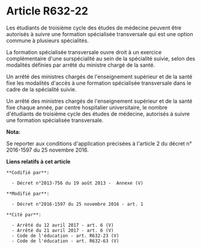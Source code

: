 # Article R632-22

Les étudiants de troisième cycle des études de médecine peuvent être autorisés à suivre une formation spécialisée
transversale qui est une option commune à plusieurs spécialités. 

La formation spécialisée transversale ouvre droit à un exercice complémentaire d'une surspécialité au sein de la spécialité
suivie, selon des modalités définies par arrêté du ministre chargé de la santé. 

Un arrêté des ministres chargés de l'enseignement supérieur et de la santé fixe les modalités d'accès à une formation
spécialisée transversale dans le cadre de la spécialité suivie. 

Un arrêté des ministres chargés de l'enseignement supérieur et de la santé fixe chaque année, par centre hospitalier
universitaire, le nombre d'étudiants de troisième cycle des études de médecine, autorisés à suivre une formation spécialisée
transversale.

**Nota:**

Se reporter aux conditions d'application précisées à l'article 2 du décret n° 2016-1597 du 25 novembre 2016.

**Liens relatifs à cet article**

	**Codifié par**:

	  - Décret n°2013-756 du 19 août 2013 -  Annexe (V)

	**Modifié par**:

	  - Décret n°2016-1597 du 25 novembre 2016 - art. 1

	**Cité par**:

	  - Arrêté du 12 avril 2017 - art. 6 (V)
	  - Arrêté du 21 avril 2017 - art. 6 (V)
	  - Code de l'éducation - art. R632-23 (V)
	  - Code de l'éducation - art. R632-63 (V)
